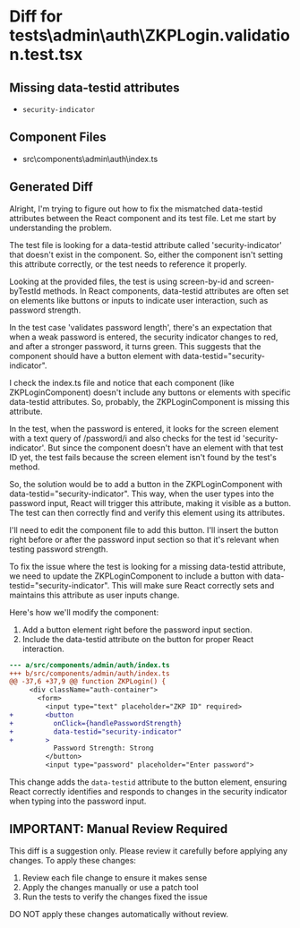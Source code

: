 # Diff for tests\admin\auth\ZKPLogin.validation.test.tsx

## Missing data-testid attributes
- `security-indicator`

## Component Files
- src\components\admin\auth\index.ts

## Generated Diff
<think>
Alright, I'm trying to figure out how to fix the mismatched data-testid attributes between the React component and its test file. Let me start by understanding the problem.

The test file is looking for a data-testid attribute called 'security-indicator' that doesn't exist in the component. So, either the component isn't setting this attribute correctly, or the test needs to reference it properly.

Looking at the provided files, the test is using screen-by-id and screen-byTestId methods. In React components, data-testid attributes are often set on elements like buttons or inputs to indicate user interaction, such as password strength.

In the test case 'validates password length', there's an expectation that when a weak password is entered, the security indicator changes to red, and after a stronger password, it turns green. This suggests that the component should have a button element with data-testid="security-indicator".

I check the index.ts file and notice that each component (like ZKPLoginComponent) doesn't include any buttons or elements with specific data-testid attributes. So, probably, the ZKPLoginComponent is missing this attribute.

In the test, when the password is entered, it looks for the screen element with a text query of /password/i and also checks for the test id 'security-indicator'. But since the component doesn't have an element with that test ID yet, the test fails because the screen element isn't found by the test's method.

So, the solution would be to add a button in the ZKPLoginComponent with data-testid="security-indicator". This way, when the user types into the password input, React will trigger this attribute, making it visible as a button. The test can then correctly find and verify this element using its attributes.

I'll need to edit the component file to add this button. I'll insert the button right before or after the password input section so that it's relevant when testing password strength.
</think>

To fix the issue where the test is looking for a missing data-testid attribute, we need to update the ZKPLoginComponent to include a button with data-testid="security-indicator". This will make sure React correctly sets and maintains this attribute as user inputs change.

Here's how we'll modify the component:

1. Add a button element right before the password input section.
2. Include the data-testid attribute on the button for proper React interaction.

```diff
--- a/src/components/admin/auth/index.ts
+++ b/src/components/admin/auth/index.ts
@@ -37,6 +37,9 @@ function ZKPLogin() {
     <div className="auth-container">
       <form>
         <input type="text" placeholder="ZKP ID" required>
+        <button 
+          onClick={handlePasswordStrength}
+          data-testid="security-indicator"
+        >
           Password Strength: Strong
         </button>
         <input type="password" placeholder="Enter password">
```

This change adds the `data-testid` attribute to the button element, ensuring React correctly identifies and responds to changes in the security indicator when typing into the password input.

## IMPORTANT: Manual Review Required
This diff is a suggestion only. Please review it carefully before applying any changes.
To apply these changes:
1. Review each file change to ensure it makes sense
2. Apply the changes manually or use a patch tool
3. Run the tests to verify the changes fixed the issue

DO NOT apply these changes automatically without review.
